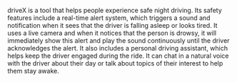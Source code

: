 driveX is a tool that helps people experience safe night driving. Its safety features include a real-time alert system, which triggers a sound and notification when it sees that the driver is falling asleep or looks tired. It uses a live camera and when it notices that the person is drowsy, it will immediately show this alert and play the sound continuously until the driver acknowledges the alert. It also includes a personal driving assistant, which helps keep the driver engaged during the ride. It can chat in a natural voice with the driver about their day or talk about topics of their interest to help them stay awake.
